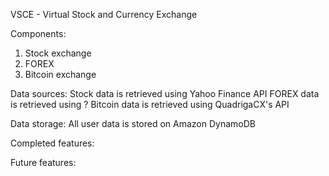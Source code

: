 VSCE - Virtual Stock and Currency Exchange

Components:
1. Stock exchange
2. FOREX 
3. Bitcoin exchange

Data sources:
Stock data is retrieved using Yahoo Finance API
FOREX data is retrieved using ?
Bitcoin data is retrieved using QuadrigaCX's API

Data storage:
All user data is stored on Amazon DynamoDB

Completed features:

Future features:
